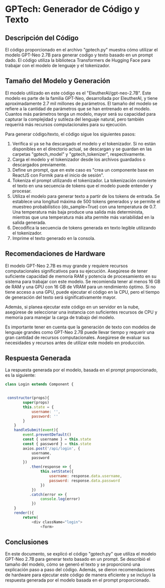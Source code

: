 # GPTech: Generador de Código y Texto

## Descripción del Código

El código proporcionado en el archivo "gptech.py" muestra cómo utilizar el modelo GPT-Neo 2.7B para generar codigo y texto basado en un prompt dado. El código utiliza la biblioteca Transformers de Hugging Face para trabajar con el modelo de lenguaje y el tokenizador.

## Tamaño del Modelo y Generación

El modelo utilizado en este código es el "EleutherAI/gpt-neo-2.7B". Este modelo es parte de la familia GPT-Neo, desarrollada por EleutherAI, y tiene aproximadamente 2.7 mil millones de parámetros. El tamaño del modelo se refiere a la cantidad de parámetros que se han entrenado en el modelo. Cuantos más parámetros tenga un modelo, mayor será su capacidad para capturar la complejidad y sutileza del lenguaje natural, pero también requerirá más recursos computacionales para su ejecución.

Para generar código/texto, el código sigue los siguientes pasos:

1. Verifica si ya se ha descargado el modelo y el tokenizador. Si no están disponibles en el directorio actual, se descargan y se guardan en las carpetas "gptech_model" y "gptech_tokenizer", respectivamente.
2. Carga el modelo y el tokenizador desde los archivos guardados o descargados previamente.
3. Define un prompt, que en este caso es "crea un componente base en ReactJS con Formik para el inicio de sesión".
4. Tokeniza el prompt utilizando el tokenizador. La tokenización convierte el texto en una secuencia de tokens que el modelo puede entender y procesar.
5. Utiliza el modelo para generar texto a partir de los tokens de entrada. Se establece una longitud máxima de 500 tokens generados y se permite el muestreo probabilístico (do_sample=True) con una temperatura de 0.7. Una temperatura más baja produce una salida más determinista, mientras que una temperatura más alta permite más variabilidad en la salida generada.
6. Decodifica la secuencia de tokens generada en texto legible utilizando el tokenizador.
7. Imprime el texto generado en la consola.

## Recomendaciones de Hardware

El modelo GPT-Neo 2.7B es muy grande y requiere recursos computacionales significativos para su ejecución. Asegúrese de tener suficiente capacidad de memoria RAM y potencia de procesamiento en su sistema para trabajar con este modelo. Se recomienda tener al menos 16 GB de RAM y una GPU con 16 GB de VRAM para un rendimiento óptimo. Si no tiene acceso a una GPU, puede ejecutar el código en la CPU, pero el tiempo de generación del texto será significativamente mayor.

Además, si planea ejecutar este código en un servidor en la nube, asegúrese de seleccionar una instancia con suficientes recursos de CPU y memoria para manejar la carga de trabajo del modelo.

Es importante tener en cuenta que la generación de texto con modelos de lenguaje grandes como GPT-Neo 2.7B puede llevar tiempo y requerir una gran cantidad de recursos computacionales. Asegúrese de evaluar sus necesidades y recursos antes de utilizar este modelo en producción.

## Respuesta Generada

La respuesta generada por el modelo, basada en el prompt proporcionado, es la siguiente:

```javascript
class Login extends Component {
   

 constructor(props){
        super(props)
        this.state = {
            username: '',
            password: ''
        }
    }
    handleSubmit(event){
        event.preventDefault()
        const { username } = this.state
        const { password } = this.state
        axios.post('/api/login', {
            username,
            password
        })
           .then(response => {
                this.setState({
                    username: response.data.username,
                    password: response.data.password
                })
            })
           .catch(error => {
                console.log(error)
            })
    }
    render(){
        return(
            <div className="login">
                <form>
```


## Conclusiones

En este documento, se explicó el código "gptech.py" que utiliza el modelo GPT-Neo 2.7B para generar texto basado en un prompt. Se describió el tamaño del modelo, cómo se generó el texto y se proporcionó una explicación paso a paso del código. Además, se dieron recomendaciones de hardware para ejecutar este código de manera eficiente y se incluyó la respuesta generada por el modelo basada en el prompt proporcionado.
